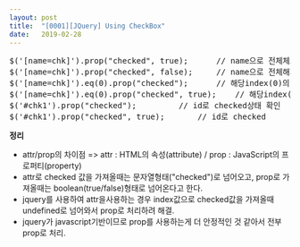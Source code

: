 ```yaml
---
layout: post
title:  "[0001][JQuery] Using CheckBox"
date:   2019-02-28
---
```


<pre class="prettyprint">
$('[name=chk]').prop("checked", true);		// name으로 전체체크
$('[name=chk]').prop("checked", false);		// name으로 전체해제
$('[name=chk]').eq(0).prop("checked");		// 해당index(0)의 checked상태 확인
$('[name=chk]').eq(0).prop("checked", true);	// 해당index(0) checked
$('#chk1').prop("checked");			// id로 checked상태 확인
$('#chk1').prop("checked", true);		// id로 checked
</pre>

**정리**
<div class="summary">
<ul>
  <li>attr/prop의 차이점 => attr : HTML의 속성(attribute) / prop : JavaScript의 프로퍼티(property)</li>
  <li>attr로 checked 값을 가져올때는 문자열형태("checked")로 넘어오고, prop로 가져올때는 boolean(true/false)형태로 넘어온다고 한다.</li>
  <li>jquery를 사용하여 attr을사용하는 경우 index값으로 checked값을 가져올때 undefined로 넘어와서 prop로 처리하려 해결.</li>
  <li>jquery가 javascript기반이므로 prop를 사용하는게 더 안정적인 것 같아서 전부 prop로 처리.</li>
</ul>
</div>
